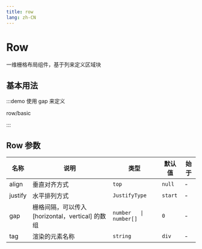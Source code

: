 ```yaml
---
title: row
lang: zh-CN
---
```


# Row

一维栅格布局组件，基于列来定义区域块

<script setup>
const demos = import.meta.globEager('../../../demos/panda-ui/row/*/*.vue')
</script>

## 基本用法

:::demo 使用 gap 来定义

row/basic

:::

## Row 参数

| 名称    | 说明                                             | 类型                   | 默认值  | 始于 |
| ------- | ------------------------------------------------ | ---------------------- | ------- | ---- |
| align   | 垂直对齐方式                                     | `top`                  | `null`  | -    |
| justify | 水平排列方式                                     | `JustifyType`          | `start` | -    |
| gap     | 栅格间隔，可以传入 [horizontal，vertical] 的数组 | `number   \| number[]` | `0`     | -    |
| tag     | 渲染的元素名称                                   | `string`               | `div`   | -    |
